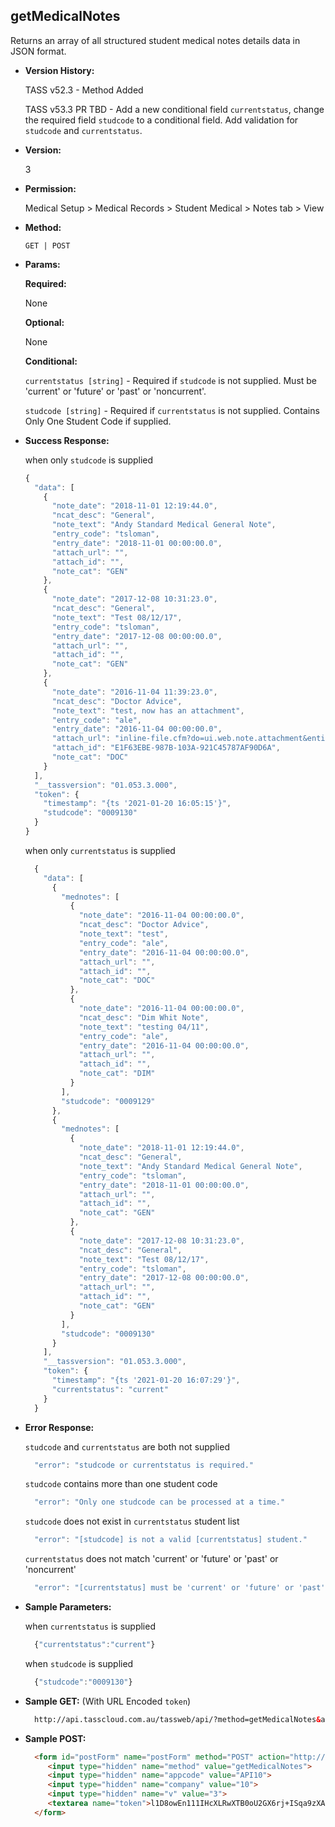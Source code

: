 **getMedicalNotes**
----
  Returns an array of all structured student medical notes details data in JSON format.
  
* **Version History:**

  TASS v52.3 - Method Added

  TASS v53.3 PR TBD - Add a new conditional field `currentstatus`, change the required field `studcode` to a conditional field. Add validation for `studcode` and `currentstatus`.

* **Version:**

  3

* **Permission:**

  Medical Setup > Medical Records > Student Medical > Notes tab > View

* **Method:**

  `GET | POST`
  
*  **Params:**

   **Required:**
 
   None

   **Optional:**

   None

   **Conditional:**

   `currentstatus [string]` - Required if `studcode` is not supplied. Must be 'current' or 'future' or 'past' or 'noncurrent'.
 
   `studcode [string]` - Required if `currentstatus` is not supplied. Contains Only One Student Code if supplied.

* **Success Response:**

    when only `studcode` is supplied
    ```javascript
    {
      "data": [
        {
          "note_date": "2018-11-01 12:19:44.0",
          "ncat_desc": "General",
          "note_text": "Andy Standard Medical General Note",
          "entry_code": "tsloman",
          "entry_date": "2018-11-01 00:00:00.0",
          "attach_url": "",
          "attach_id": "",
          "note_cat": "GEN"
        },
        {
          "note_date": "2017-12-08 10:31:23.0",
          "ncat_desc": "General",
          "note_text": "Test 08/12/17",
          "entry_code": "tsloman",
          "entry_date": "2017-12-08 00:00:00.0",
          "attach_url": "",
          "attach_id": "",
          "note_cat": "GEN"
        },
        {
          "note_date": "2016-11-04 11:39:23.0",
          "ncat_desc": "Doctor Advice",
          "note_text": "test, now has an attachment",
          "entry_code": "ale",
          "entry_date": "2016-11-04 00:00:00.0",
          "attach_url": "inline-file.cfm?do=ui.web.note.attachment&entity_code=0009130&entity_type=M&note_cat=DOC&note_date=2016-11-04 11:39:23.0&notetype=standard",
          "attach_id": "E1F63EBE-987B-103A-921C45787AF90D6A",
          "note_cat": "DOC"
        }
      ],
      "__tassversion": "01.053.3.000",
      "token": {
        "timestamp": "{ts '2021-01-20 16:05:15'}",
        "studcode": "0009130"
      }
    }
    ```

    when only `currentstatus` is supplied
    ```javascript
      {
        "data": [
          {
            "mednotes": [
              {
                "note_date": "2016-11-04 00:00:00.0",
                "ncat_desc": "Doctor Advice",
                "note_text": "test",
                "entry_code": "ale",
                "entry_date": "2016-11-04 00:00:00.0",
                "attach_url": "",
                "attach_id": "",
                "note_cat": "DOC"
              },
              {
                "note_date": "2016-11-04 00:00:00.0",
                "ncat_desc": "Dim Whit Note",
                "note_text": "testing 04/11",
                "entry_code": "ale",
                "entry_date": "2016-11-04 00:00:00.0",
                "attach_url": "",
                "attach_id": "",
                "note_cat": "DIM"
              }
            ],
            "studcode": "0009129"
          },
          {
            "mednotes": [
              {
                "note_date": "2018-11-01 12:19:44.0",
                "ncat_desc": "General",
                "note_text": "Andy Standard Medical General Note",
                "entry_code": "tsloman",
                "entry_date": "2018-11-01 00:00:00.0",
                "attach_url": "",
                "attach_id": "",
                "note_cat": "GEN"
              },
              {
                "note_date": "2017-12-08 10:31:23.0",
                "ncat_desc": "General",
                "note_text": "Test 08/12/17",
                "entry_code": "tsloman",
                "entry_date": "2017-12-08 00:00:00.0",
                "attach_url": "",
                "attach_id": "",
                "note_cat": "GEN"
              }
            ],
            "studcode": "0009130"
          }
        ],
        "__tassversion": "01.053.3.000",
        "token": {
          "timestamp": "{ts '2021-01-20 16:07:29'}",
          "currentstatus": "current"
        }
      }
    ```
 
* **Error Response:**

    `studcode` and `currentstatus` are both not supplied
    ```javascript
      "error": "studcode or currentstatus is required."
    ```

    `studcode` contains more than one student code
    ```javascript
      "error": "Only one studcode can be processed at a time."
    ```

    `studcode` does not exist in `currentstatus` student list
    ```javascript
      "error": "[studcode] is not a valid [currentstatus] student."
    ```

    `currentstatus` does not match 'current' or 'future' or 'past' or 'noncurrent'
    ```javascript
      "error": "[currentstatus] must be 'current' or 'future' or 'past' or 'noncurrent'."
    ```
* **Sample Parameters:**

    when `currentstatus` is supplied
  ```javascript
    {"currentstatus":"current"}
  ```

    when `studcode` is supplied
  ```javascript
    {"studcode":"0009130"}
  ```
  
* **Sample GET:** (With URL Encoded `token`)

  ```HTML
    http://api.tasscloud.com.au/tassweb/api/?method=getMedicalNotes&appcode=API10&company=10&v=3&token=l1D8owEn111IHcXLRwXTB0oU2GX6rj%2BISqa9zXA8We3J3mwgjW5pdUvFK3%2FIZ4mJ4bMyfKTmEoup%2B3tTE9GeLQ%3D%3D
  ```
  
* **Sample POST:**

  ```HTML
    <form id="postForm" name="postForm" method="POST" action="http://api.tasscloud.com.au/tassweb/api/">
       <input type="hidden" name="method" value="getMedicalNotes">
       <input type="hidden" name="appcode" value="API10">
       <input type="hidden" name="company" value="10">
       <input type="hidden" name="v" value="3">
       <textarea name="token">l1D8owEn111IHcXLRwXTB0oU2GX6rj+ISqa9zXA8We3J3mwgjW5pdUvFK3/IZ4mJ4bMyfKTmEoup+3tTE9GeLQ==</textarea>
    </form>
  ```
